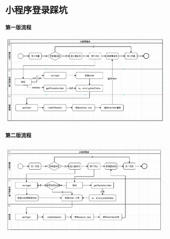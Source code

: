 # 小程序登录踩坑

### 第一版流程

![Image text](./image/login_v1.jpg)

### 第二版流程

![Image text](./image/login_v2.jpg)